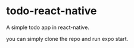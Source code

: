 # todo-react-native

A simple todo app in react-native.

you can simply clone the repo and run expo start.
